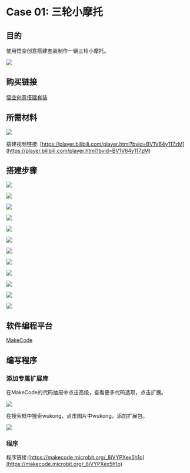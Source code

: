 ﻿# Case 01: 三轮小摩托

## 目的

使用悟空创意搭建套装制作一辆三轮小摩托。

![](https://wiki-media-ef.oss-cn-hongkong.aliyuncs.com//images/case-01-01.png)

## 购买链接

[悟空创意搭建套装](https://item.taobao.com/item.htm?id=649813731275&spm=2015.23436601.0.0)

## 所需材料
![](https://wiki-media-ef.oss-cn-hongkong.aliyuncs.com//images/case-01-02.png)

搭建视频链接:
[https://player.bilibili.com/player.html?bvid=BV1V64y117zM](https://player.bilibili.com/player.html?bvid=BV1V64y117zM)


## 搭建步骤

![](https://wiki-media-ef.oss-cn-hongkong.aliyuncs.com//images/step-case-01-01.png)

![](https://wiki-media-ef.oss-cn-hongkong.aliyuncs.com//images/step-case-01-02.png)

![](https://wiki-media-ef.oss-cn-hongkong.aliyuncs.com//images/step-case-01-03.png)

![](https://wiki-media-ef.oss-cn-hongkong.aliyuncs.com//images/step-case-01-04.png)

![](https://wiki-media-ef.oss-cn-hongkong.aliyuncs.com//images/step-case-01-05.png)

![](https://wiki-media-ef.oss-cn-hongkong.aliyuncs.com//images/step-case-01-06.png)

![](https://wiki-media-ef.oss-cn-hongkong.aliyuncs.com//images/step-case-01-07.png)

![](https://wiki-media-ef.oss-cn-hongkong.aliyuncs.com//images/step-case-01-08.png)

![](https://wiki-media-ef.oss-cn-hongkong.aliyuncs.com//images/step-case-01-09.png)

![](https://wiki-media-ef.oss-cn-hongkong.aliyuncs.com//images/step-case-01-10.png)

![](https://wiki-media-ef.oss-cn-hongkong.aliyuncs.com//images/step-case-01-11.png)

![](https://wiki-media-ef.oss-cn-hongkong.aliyuncs.com//images/step-case-01-12.png)

## 软件编程平台

[MakeCode](https://makecode.microbit.org/)

## 编写程序

### 添加专属扩展库

在MakeCode的代码抽屉中点击高级，查看更多代码选项，点击扩展。

![](https://wiki-media-ef.oss-cn-hongkong.aliyuncs.com//images/case-01-03.png)

在搜索框中搜索wukong，点击图片中wukong，添加扩展包。

![](https://wiki-media-ef.oss-cn-hongkong.aliyuncs.com//images/case-01-04.png)


### 程序


程序链接:[https://makecode.microbit.org/_8iVYPXex5h1o](https://makecode.microbit.org/_8iVYPXex5h1o)
